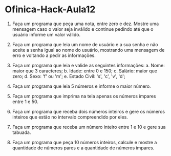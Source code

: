 # Ofinica-Hack-Aula12

1. Faça um programa que peça uma nota, entre zero e dez. Mostre uma
mensagem caso o valor seja inválido e continue pedindo até que o usuário
informe um valor válido.

2. Faça um programa que leia um nome de usuário e a sua senha e não aceite
a senha igual ao nome do usuário, mostrando uma mensagem de erro e
voltando a pedir as informações.

3. Faça um programa que leia e valide as seguintes informações:
a. Nome: maior que 3 caracteres;
b. Idade: entre 0 e 150;
c. Salário: maior que zero;
d. Sexo: 'f' ou 'm';
e. Estado Civil: 's', 'c', 'v', 'd';

4. Faça um programa que leia 5 números e informe o maior número.

5. Faça um programa que imprima na tela apenas os números ímpares entre 1
e 50.

6. Faça um programa que receba dois números inteiros e gere os números
inteiros que estão no intervalo compreendido por eles.

7. Faça um programa que receba um número inteiro entre 1 e 10 e gere sua
tabuada.

8. Faça um programa que peça 10 números inteiros, calcule e mostre a
quantidade de números pares e a quantidade de números ímpares.
